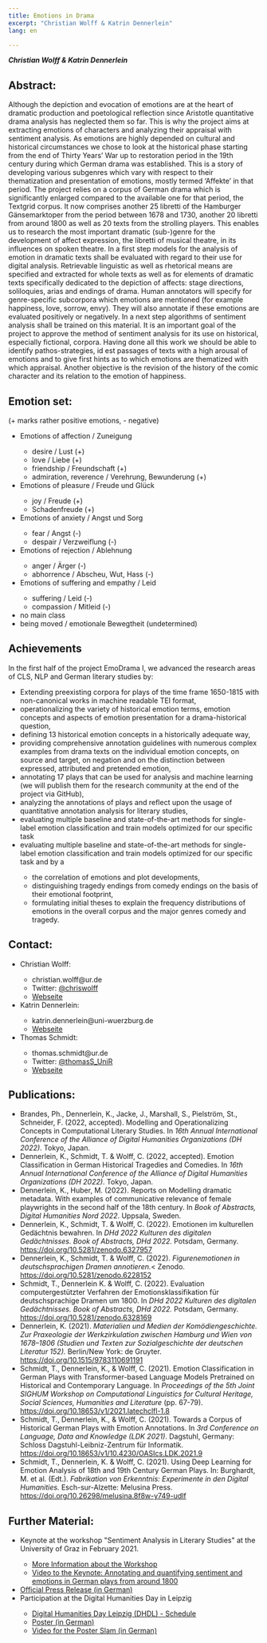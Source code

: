 ```yaml
---
title: Emotions in Drama
excerpt: "Christian Wolff & Katrin Dennerlein"
lang: en

---
```


***Christian Wolff & Katrin Dennerlein***

<h2>Abstract:</h2>

Although the depiction and evocation of emotions are at the heart of dramatic production and poetological reflection since Aristotle quantitative drama analysis has neglected them so far. This is why the project aims at extracting emotions of characters and analyzing their appraisal with sentiment analysis. As emotions are highly depended on cultural and historical circumstances we chose to look at the historical phase starting from the  end of Thirty Years’ War up to restoration period in the 19th century during which German drama was established. This is a story of developing various subgenres which vary with respect to their thematization and presentation of emotions, mostly termed ‘Affekte’ in that period. The project relies on a corpus of German drama which is significantly enlarged compared to the available one for that period, the Textgrid corpus. It now comprises another 25 libretti of the Hamburger Gänsemarktoper from the period between 1678 and 1730, another 20 libretti from around 1800 as well as 20 texts from the strolling players. This enables us to research the most important dramatic (sub-)genre for the development of affect expression, the libretti of musical theatre, in its influences on spoken theatre.
In a first step models for the analysis of emotion in dramatic texts shall be evaluated with regard to their use for digital analysis. Retrievable linguistic as well as rhetorical means are specified and extracted for whole texts as well as for elements of dramatic texts specifically dedicated to the depiction of affects: stage directions, soliloquies, arias and endings of drama. Human annotators will specify for genre-specific subcorpora which emotions are mentioned (for example happiness, love, sorrow, envy). They will also annotate if these emotions are evaluated positively or negatively. In a next step algorithms of sentiment analysis shall be trained on this material. It is an important goal of the project to approve the method of sentiment analysis for its use on historical, especially fictional, corpora.
Having done all this work we should be able to identify pathos-strategies, id est passages of texts with a high arousal of emotions and to give first hints as to which emotions are thematized with which appraisal. Another objective is the revision of the history of the comic character and its relation to the emotion of happiness.

<h2>Emotion set:</h2>
(+ marks rather positive emotions, - negative)
<ul>
  <li>Emotions of affection / Zuneigung</li>
  <ul>
    <li>desire / Lust (+)</li>
    <li>love / Liebe (+)</li>
    <li>friendship / Freundschaft (+)</li>
    <li>admiration, reverence / Verehrung, Bewunderung (+)</li>
  </ul>
  <li>Emotions of pleasure / Freude und Glück</li>
  <ul>
    <li>joy / Freude (+)</li>
    <li>Schadenfreude (+)</li>
  </ul>
  <li>Emotions of anxiety / Angst und Sorg</li>
  <ul>
    <li>fear / Angst (-)</li>
    <li>despair / Verzweiflung (-)</li>
  </ul>
  <li>Emotions of rejection / Ablehnung </li>
  <ul>
    <li>anger / Ärger (-)</li>
    <li>abhorrence / Abscheu, Wut, Hass (-)</li>
  </ul>
  <li>Emotions of suffering and empathy / Leid</li>
  <ul>
    <li>suffering / Leid (-)</li>
    <li>compassion / Mitleid (-)</li>
  </ul>
  <li>no main class</li>
  <li>being moved / emotionale Bewegtheit (undetermined)</li>
</ul>

<h2>Achievements</h2>

In the first half of the project EmoDrama I, we advanced the research areas of CLS, NLP and German literary studies by:

<ul>
  <li>Extending preexisting corpora for plays of the time frame 1650-1815 with non-canonical works in machine readable TEI format,</li>
  <li>operationalizing the variety of historical emotion terms, emotion concepts and aspects of emotion presentation for a drama-historical question,</li>
  <li>defining 13 historical emotion concepts in a historically adequate way, </li>
  <li>providing comprehensive annotation guidelines with numerous complex examples from drama texts on the individual emotion concepts, on source and target, on negation and on the distinction between expressed, attributed and pretended emotion, </li>
  <li>annotating 17 plays that can be used for analysis and machine learning (we will publish them for the research community at the end of the project via GitHub),</li>
  <li>analyzing the annotations of plays and reflect upon the usage of quantitative annotation analysis for literary studies,</li>
  <li>evaluating multiple baseline and state-of-the-art methods for single-label emotion classification and train models optimized for our specific task </li>
  <li>evaluating multiple baseline and state-of-the-art methods for single-label emotion classification and train models optimized for our specific task and by a</li>
  <ul>
    <li>the correlation of emotions and plot developments,</li>
    <li>distinguishing tragedy endings from comedy endings on the basis of their emotional footprint,</li>
    <li>formulating initial theses to explain the frequency distributions of emotions in the overall corpus and the major genres comedy and tragedy.</li>
  </ul>
</ul>


<h2>Contact:</h2>
<ul>
  <li>Christian Wolff:</li>
  <ul>
      <li>christian.wolff@ur.de</li>
      <li>Twitter: <a href="https://twitter.com/chriswolff">@chriswolff</a></li>
      <li><a href="https://www.uni-regensburg.de/sprache-literatur-kultur/medieninformatik/sekretariat-team/christian-wolff/">Webseite</a></li>
  </ul>
  <li>Katrin Dennerlein:</li>
    <ul>
      <li>katrin.dennerlein@uni-wuerzburg.de</li>
      <li><a href="https://www.germanistik.uni-wuerzburg.de/lehrstuehle/computerphilologie/mitarbeiter/dennerlein/">Webseite</a></li>
  </ul>
  <li>Thomas Schmidt:</li>
    <ul>
      <li>thomas.schmidt@ur.de</li>
      <li>Twitter: <a href="https://twitter.com/thomasS_UniR">@thomasS_UniR</a></li>
      <li><a href="https://www.uni-regensburg.de/sprache-literatur-kultur/medieninformatik/sekretariat-team/thomas-schmidt/index.html">Webseite</a></li>
    </ul>
  </ul>
  
<h2>Publications:</h2>
  <ul>
  <li>Brandes, Ph., Dennerlein, K., Jacke, J., Marshall, S., Pielström, St., Schneider, F. (2022, accepted). Modelling and Operationalizing Concepts in Computational Literary Studies. In <i>16th Annual International Conference of the Alliance of Digital Humanities Organizations (DH 2022)</i>. Tokyo, Japan.</li>
  <li>Dennerlein, K., Schmidt, T. & Wolff, C. (2022, accepted). Emotion Classification in German Historical Tragedies and Comedies. In <i>16th Annual International Conference of the Alliance of Digital Humanities Organizations (DH 2022)</i>. Tokyo, Japan.</li>
  <li>Dennerlein, K., Huber, M. (2022). Reports on Modelling dramatic metadata. With examples of communicative relevance of female playwrights in the second half of the 18th century. In <i>Book of Abstracts, Digital Humanities Nord 2022</i>. Uppsala, Sweden.</li>
    <li>Dennerlein, K., Schmidt, T. & Wolff, C. (2022). Emotionen im kulturellen Gedächtnis bewahren. In <i>DHd 2022 Kulturen des digitalen Gedächtnisses. Book of Abstracts, DHd 2022.</i> Potsdam, Germany. <a href="https://doi.org/10.5281/zenodo.6327957">https://doi.org/10.5281/zenodo.6327957</a></li>
  <li>Dennerlein, K., Schmidt, T. & Wolff, C. (2022). <i>Figurenemotionen in deutschsprachigen Dramen annotieren.</i>< Zenodo. <a href="https://doi.org/10.5281/zenodo.6228152">https://doi.org/10.5281/zenodo.6228152</a></li>
    <li>Schmidt, T., Dennerlein K. & Wolff, C. (2022). Evaluation computergestützter Verfahren der Emotionsklassifikation für deutschsprachige Dramen um 1800. In <i>DHd 2022 Kulturen des digitalen Gedächtnisses. Book of Abstracts, DHd 2022.</i> Potsdam, Germany. <a href="https://doi.org/10.5281/zenodo.6328169">https://doi.org/10.5281/zenodo.6328169</a></li>
    <li>Dennerlein, K. (2021). <i>Materialien und Medien der Komödiengeschichte. Zur Praxeologie der Werkzirkulation zwischen Hamburg und Wien von 1678–1806 (Studien und Texten zur Sozialgeschichte der deutschen Literatur 152).</i> Berlin/New York: de Gruyter. <a href="https://doi.org/10.1515/9783110691191">https://doi.org/10.1515/9783110691191</a></li>
    <li>Schmidt, T., Dennerlein, K., & Wolff, C. (2021). Emotion Classification in German Plays with Transformer-based Language Models Pretrained on Historical and Contemporary Language. In <i>Proceedings of the 5th Joint SIGHUM Workshop on Computational Linguistics for Cultural Heritage, Social Sciences, Humanities and Literature</i> (pp. 67-79). <a href="https://doi.org/10.18653/v1/2021.latechclfl-1.8">https://doi.org/10.18653/v1/2021.latechclfl-1.8</a></li>
    <li>Schmidt, T., Dennerlein, K., & Wolff, C. (2021). Towards a Corpus of Historical German Plays with Emotion Annotations. In <i>3rd Conference on Language, Data and Knowledge (LDK 2021)</i>. Dagstuhl, Germany: Schloss Dagstuhl-Leibniz-Zentrum für Informatik. <a href="https://doi.org/10.18653/v1/10.4230/OASIcs.LDK.2021.9">https://doi.org/10.18653/v1/10.4230/OASIcs.LDK.2021.9</a></li>
    <li>Schmidt, T., Dennerlein, K. & Wolff, C. (2021). Using Deep Learning for Emotion Analysis of 18th and 19th Century German Plays. In: Burghardt, M. et al. (Edt.). <i>Fabrikation von Erkenntnis: Experimente in den Digital Humanities.</i> Esch-sur-Alzette: Melusina Press. <a href="https://doi.org/10.26298/melusina.8f8w-y749-udlf">https://doi.org/10.26298/melusina.8f8w-y749-udlf</a></li>  
  </ul>

<h2>Further Material:</h2>

<ul>
  <li>Keynote at the workshop "Sentiment Analysis in Literary Studies" at the University of Graz in February 2021.</li>
  <ul>
    <li><a href="https://informationsmodellierung.uni-graz.at/de/institut/veranstaltungen/sentiment-analysis-in-literary-studies-2021/">More Information about the Workshop</a></li>
    <li><a href="https://youtu.be/WvJ8BvaSJCw">Video to the Keynote: Annotating and quantifying sentiment and emotions in German plays from around 1800</a></li>
  </ul>
  <li><a href="https://www.uni-wuerzburg.de/fileadmin/uniwue/Presse/EinBLICK/2020/PDFs/ar202023.pdf">Official Press Release (in German)</a></li>
  <li>Participation at the Digital Humanities Day in Leipzig</li>
    <ul>
      <li><a href="https://fdhl.info/dhdl-2020/">Digital Humanities Day Leipzig (DHDL) - Schedule</a></li>
      <li><a href="https://fdhl.info/wp-content/uploads/2020/12/Poster_DINA4.pdf">Poster (in German)</a></li>
      <li><a href="https://youtu.be/9DdybUzN92E">Video for the Poster Slam (in German)</a></li>
  </ul>
  
 </ul>
